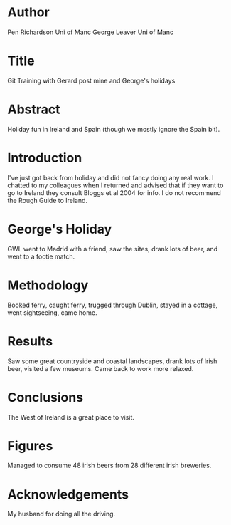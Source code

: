 # Author
Pen Richardson Uni of Manc
George Leaver Uni of Manc

# Title

Git Training with Gerard post mine and George's holidays

# Abstract

Holiday fun in Ireland and Spain (though we mostly ignore the Spain bit).

# Introduction

I've just got back from holiday and did not fancy doing any real work.
I chatted to my colleagues when I returned and advised that if they want to go to Ireland they consult Bloggs et al 2004 for info.
I do not recommend the Rough Guide to Ireland.

# George's Holiday

GWL went to Madrid with a friend, saw the sites, drank lots of beer, and went to a footie match.

# Methodology

Booked ferry, caught ferry, trugged through Dublin, stayed in a cottage, went sightseeing, came home.

# Results

Saw some great countryside and coastal landscapes, drank lots of Irish beer, visited a few museums. Came back to work more relaxed.

# Conclusions

The West of Ireland is a great place to visit. 

# Figures

Managed to consume 48 irish beers from 28 different irish breweries.

# Acknowledgements

My husband for doing all the driving.
